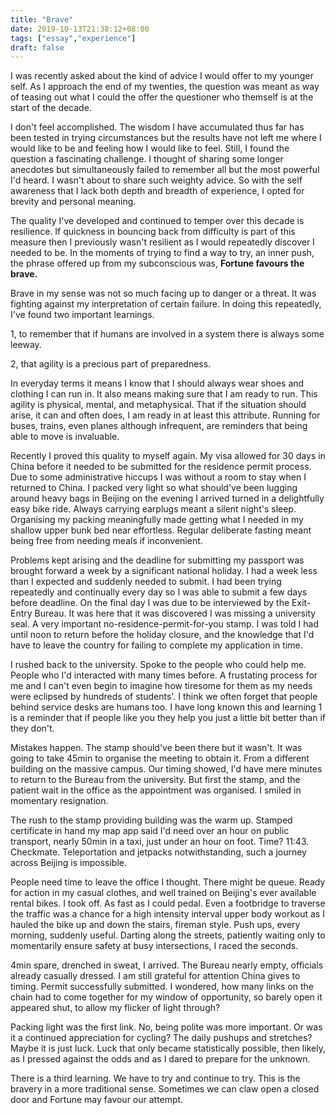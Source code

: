 ```yaml
---
title: "Brave"
date: 2019-10-13T21:38:12+08:00
tags: ["essay","experience"]
draft: false
---
```

I was recently asked about the kind of advice I would offer to my younger self. As I approach the end of my twenties, the question was meant as way of teasing out what I could the offer the questioner who themself is at the start of the decade.

I don't feel accomplished. The wisdom I have accumulated thus far has been tested in trying circumstances but the results have not left me where I would like to be and feeling how I would like to feel. Still, I found the question a fascinating challenge. I thought of sharing some longer anecdotes but simultaneously failed to remember all but the most powerful I'd heard. I wasn't about to share such weighty advice. So with the self awareness that I lack both depth and breadth of experience, I opted for brevity and personal meaning. 

The quality I've developed and continued to temper over this decade is resilience. If quickness in bouncing back from difficulty is part of this measure then I previously wasn't resilient as I would repeatedly discover I needed to be. In the moments of trying to find a way to try, an inner push, the phrase offered up from my subconscious was, <strong>Fortune favours the brave. </strong>

Brave in my sense was not so much facing up to danger or a threat. It was fighting against my interpretation of certain failure. In doing this repeatedly, I've found two important learnings. 

1, to remember that if humans are involved in a system there is always some leeway. 

2, that agility is a precious part of preparedness.

In everyday terms it means I know that I should always wear shoes and clothing I can run in. It also means making sure that I am ready to run. This agility is physical, mental, and metaphysical. That if the situation should arise, it can and often does, I am ready in at least this attribute. Running for buses, trains, even planes although infrequent, are reminders that being able to move is invaluable.

Recently I proved this quality to myself again. My visa allowed for 30 days in China before it needed to be submitted for the residence permit process. Due to some administrative hiccups I was without a room to stay when I returned to China. I packed very light so what should've been lugging around heavy bags in Beijing on the evening I arrived turned in a delightfully easy bike ride. Always carrying earplugs meant a silent night's sleep. Organising my packing meaningfully made getting what I needed in my shallow upper bunk bed near effortless. Regular deliberate fasting meant being free from needing meals if inconvenient.

Problems kept arising and the deadline for submitting my passport was brought forward a week by a significant national holiday. I had a week less than I expected and suddenly needed to submit. I had been trying repeatedly and continually every day so I was able to submit a few days before deadline. On the final day I was due to be interviewed by the Exit-Entry Bureau. It was here that it was discovered I was missing a university seal. A very important no-residence-permit-for-you stamp. I was told I had until noon to return before the holiday closure, and the knowledge that I'd have to leave the country for failing to complete my application in time.

I rushed back to the university. Spoke to the people who could help me. People who I'd interacted with many times before. A frustating process for me and I can't even begin to imagine how tiresome for them as my needs were eclipsed by hundreds of students'. I think we often forget that people behind service desks are humans too. I have long known this and learning 1 is a reminder that if people like you they help you just a little bit better than if they don't.

Mistakes happen. The stamp should've been there but it wasn't. It was going to take 45min to organise the meeting to obtain it. From a different building on the massive campus. Our timing showed, I'd have mere minutes to return to the Bureau from the university. But first the stamp, and the patient wait in the office as the appointment was organised. I smiled in momentary resignation.

The rush to the stamp providing building was the warm up. Stamped certificate in hand my map app said I'd need over an hour on public transport, nearly 50min in a taxi, just under an hour on foot. Time? 11:43. Checkmate. Teleportation and jetpacks notwithstanding, such a journey across Beijing is impossible.

People need time to leave the office I thought. There might be queue. Ready for action in my casual clothes, and well trained on Beijing's ever available rental bikes. I took off. As fast as I could pedal. Even a footbridge to traverse the traffic was a chance for a high intensity interval upper body workout as I hauled the bike up and down the stairs, fireman style. Push ups, every morning, suddenly useful. Darting along the streets, patiently waiting only to momentarily ensure safety at busy intersections, I raced the seconds.

4min spare, drenched in sweat, I arrived. The Bureau nearly empty, officials already casually dressed. I am still grateful for attention China gives to timing. Permit successfully submitted. I wondered, how many links on the chain had to come together for my window of opportunity, so barely open it appeared shut, to allow my flicker of light through?

Packing light was the first link. No, being polite was more important. Or was it a continued appreciation for cycling? The daily pushups and stretches? Maybe it is just luck. Luck that only became statistically possible, then likely, as I pressed against the odds and as I dared to prepare for the unknown. 

There is a third learning. We have to try and continue to try. This is the bravery in a more traditional sense. Sometimes we can claw open a closed door and Fortune may favour our attempt.
